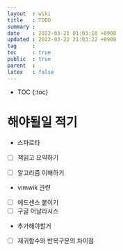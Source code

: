 ```yaml
---
layout  : wiki
title   : TODO 
summary : 
date    : 2022-03-21 01:03:18 +0900
updated : 2022-03-22 21:03:22 +0900
tag     : 
toc     : true
public  : true
parent  : 
latex   : false
---
```

* TOC
{:toc}

# 해야될일 적기 

- 스파르타
* [ ] 책읽고 요약하기
* [ ] 알고리즘 이해하기 


- vimwik 관련
* [ ] 에드센스 붙이기
* [ ] 구글 어날라시스 
 
- 추가해야할거
* [ ] 재귀함수와 반복구문의 차이점
